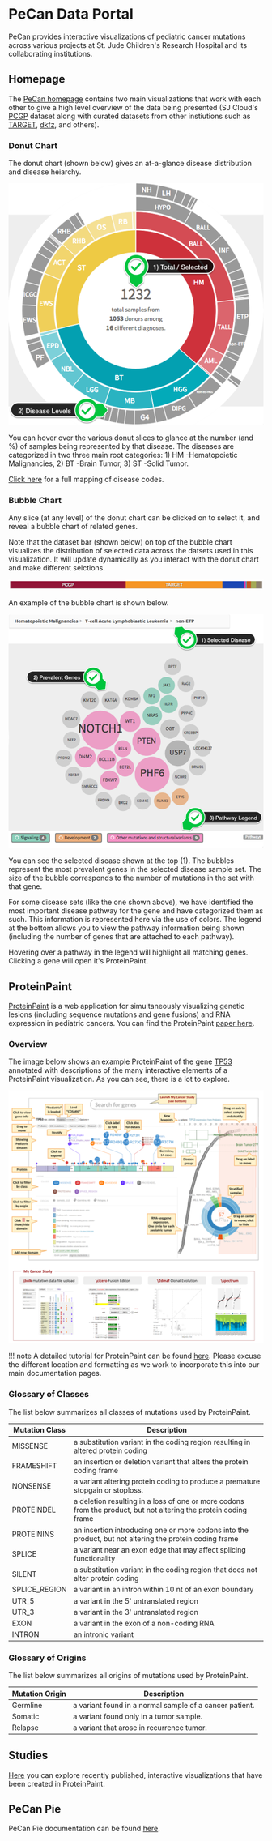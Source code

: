 # PeCan Data Portal 
PeCan provides interactive visualizations of pediatric cancer mutations across various projects at St. Jude Children's Research Hospital and its collaborating institutions.

## Homepage 
The [PeCan homepage](https://pecan.stjude.cloud/home) contains two main visualizations that work with each other to give a high level overview of the data being presented (SJ Cloud's [PCGP](../../guides/glossary/data-access-unit#pediatric-cancer-genome-project (pcgp)) dataset along with curated datasets from other instiutions such as [TARGET](https://ocg.cancer.gov/programs/target), [dkfz](https://www.dkfz.de/en/index.html), and others).


### Donut Chart
The donut chart (shown below) gives an at-a-glance disease distribution and disease heiarchy. 

![](../../images/guides/portals/pecan/home_donut.png)

You can hover over the various donut slices to glance at the number (and %) of samples being represented by that disease. The diseases are categorized in two three main root categories: 1) HM -Hematopoietic Malignancies, 2) BT -Brain Tumor, 3) ST -Solid Tumor.

[Click here](../../guides/data/metadata#short-disease-code-mapping) for a full mapping of disease codes.

### Bubble Chart
Any slice (at any level) of the donut chart can be clicked on to select it, and reveal a bubble chart of related genes. 

Note that the dataset bar (shown below) on top of the bubble chart visualizes the distribution of selected data across the datsets used in this visualization. It will update dynamically as you interact with the donut chart and make different selctions.

![](../../images/guides/portals/pecan/dataset_dist_bar.png)

An example of the bubble chart is shown below.

![](../../images/guides/portals/pecan/home_bubble.png)

You can see the selected disease shown at the top (1). The bubbles represent the most prevalent genes in the selected disease sample set. The size of the bubble corresponds to the number of mutations in the set with that gene.

For some disease sets (like the one shown above), we have identified the most important disease pathway for the gene and have categorized them as such. This information is represented here via the use of colors. The legend at the bottom allows you to view the pathway information being shown (including the number of genes that are attached to each pathway).

Hovering over a pathway in the legend will highlight all matching genes. Clicking a gene will open it's ProteinPaint.

## ProteinPaint

[ProteinPaint](https://pecan.stjude.cloud/proteinpaint) is a web application for simultaneously visualizing genetic lesions (including sequence mutations and gene fusions) and RNA expression in pediatric cancers. You can find the ProteinPaint [paper here](https://www.nature.com/articles/ng.3466). 

### Overview
The image below shows an example ProteinPaint of the gene [TP53](https://pecan.stjude.cloud/proteinpaint/TP53) annotated with descriptions of the many interactive elements of a ProteinPaint visualization. As you can see, there is a lot to explore.

![](../../images/guides/portals/pecan/protein_paint_overview.png)

!!! note
    A detailed tutorial for ProteinPaint can be found [here](https://docs.google.com/document/d/1JWKq3ScW62GISFGuJvAajXchcRenZ3HAvpaxILeGaw0/edit). Please excuse the different location and formatting as we work to incorporate this into our main documentation pages. 

### Glossary of Classes 

The list below summarizes all classes of mutations used by ProteinPaint.

| Mutation Class | Description                                |
| ------------------ | --------------------------------------------------------- |
| MISSENSE	| a substitution variant in the coding region resulting in altered protein coding | 
| FRAMESHIFT	| an insertion or deletion variant that alters the protein coding frame| 
| NONSENSE	| a variant altering protein coding to produce a premature stopgain or stoploss.|
| PROTEINDEL	| a deletion resulting in a loss of one or more codons from the product, but not altering the protein coding frame |
|PROTEININS	| an insertion introducing one or more codons into the product, but not altering the protein coding frame|
 | SPLICE	| a variant near an exon edge that may affect splicing functionality |
| SILENT	| a substitution variant in the coding region that does not alter protein coding |
| SPLICE_REGION	| a variant in an intron within 10 nt of an exon boundary |
| UTR_5	| a variant in the 5' untranslated region |
| UTR_3	| a variant in the 3' untranslated region |
| EXON	| a variant in the exon of a non-coding RNA |
| INTRON	| an intronic variant |

### Glossary of Origins

The list below summarizes all origins of mutations used by ProteinPaint.

| Mutation Origin | Description                                |
| ------------------ | --------------------------------------------------------- |
| Germline	|a variant found in a normal sample of a cancer patient. |
| Somatic	| a variant found only in a tumor sample. |
| Relapse	| a variant that arose in recurrence tumor. |


## Studies
[Here](https://pecan.stjude.cloud/studies) you can explore recently published, interactive visualizations that have been created in ProteinPaint.

## PeCan Pie
PeCan Pie documentation can be found [here](../../guides/tools/pecan-pie).
